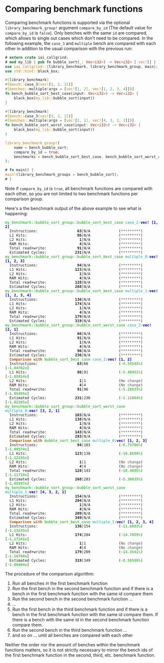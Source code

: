 <!-- markdownlint-disable MD025 MD042 MD033 -->
# Comparing benchmark functions

Comparing benchmark functions is supported via the optional
`library_benchmark_group!` argument `compare_by_id` (The default value for
`compare_by_id` is `false`). Only benches with the same `id` are compared, which
allows to single out cases which don't need to be compared. In the following
example, the `case_3` and `multiple` bench are compared with each other in
addition to the usual comparison with the previous run:

```rust
# extern crate iai_callgrind;
# mod my_lib { pub fn bubble_sort(_: Vec<i32>) -> Vec<i32> { vec![] } }
use iai_callgrind::{library_benchmark, library_benchmark_group, main};
use std::hint::black_box;

#[library_benchmark]
#[bench::case_3(vec![1, 2, 3])]
#[benches::multiple(args = [vec![1, 2], vec![1, 2, 3, 4]])]
fn bench_bubble_sort_best_case(input: Vec<i32>) -> Vec<i32> {
    black_box(my_lib::bubble_sort(input))
}

#[library_benchmark]
#[bench::case_3(vec![3, 2, 1])]
#[benches::multiple(args = [vec![2, 1], vec![4, 3, 2, 1]])]
fn bench_bubble_sort_worst_case(input: Vec<i32>) -> Vec<i32> {
    black_box(my_lib::bubble_sort(input))
}

library_benchmark_group!(
    name = bench_bubble_sort;
    compare_by_id = true;
    benchmarks = bench_bubble_sort_best_case, bench_bubble_sort_worst_case
);

# fn main() {
main!(library_benchmark_groups = bench_bubble_sort);
# }
```

Note if `compare_by_id` is `true`, all benchmark functions are compared with
each other, so you are not limited to two benchmark functions per comparison
group.

Here's a the benchmark output of the above example to see what is happening:

<pre><code class="hljs"><span style="color:#0A0">my_benchmark::bubble_sort_group::bubble_sort_best_case</span> <span style="color:#0AA">case_2</span><span style="color:#0AA">:</span><b><span style="color:#00A">vec! [1, 2]</span></b>
  Instructions:     <b>             63</b>|N/A             (<span style="color:#555">*********</span>)
  L1 Hits:          <b>             86</b>|N/A             (<span style="color:#555">*********</span>)
  L2 Hits:          <b>              1</b>|N/A             (<span style="color:#555">*********</span>)
  RAM Hits:         <b>              4</b>|N/A             (<span style="color:#555">*********</span>)
  Total read+write: <b>             91</b>|N/A             (<span style="color:#555">*********</span>)
  Estimated Cycles: <b>            231</b>|N/A             (<span style="color:#555">*********</span>)
<span style="color:#0A0">my_benchmark::bubble_sort_group::bubble_sort_best_case</span> <span style="color:#0AA">multiple_0</span><span style="color:#0AA">:</span><b><span style="color:#00A">vec! [1, 2, 3]</span></b>
  Instructions:     <b>             94</b>|N/A             (<span style="color:#555">*********</span>)
  L1 Hits:          <b>            123</b>|N/A             (<span style="color:#555">*********</span>)
  L2 Hits:          <b>              1</b>|N/A             (<span style="color:#555">*********</span>)
  RAM Hits:         <b>              4</b>|N/A             (<span style="color:#555">*********</span>)
  Total read+write: <b>            128</b>|N/A             (<span style="color:#555">*********</span>)
  Estimated Cycles: <b>            268</b>|N/A             (<span style="color:#555">*********</span>)
<span style="color:#0A0">my_benchmark::bubble_sort_group::bubble_sort_best_case</span> <span style="color:#0AA">multiple_1</span><span style="color:#0AA">:</span><b><span style="color:#00A">vec! [1, 2, 3, 4]</span></b>
  Instructions:     <b>            136</b>|N/A             (<span style="color:#555">*********</span>)
  L1 Hits:          <b>            174</b>|N/A             (<span style="color:#555">*********</span>)
  L2 Hits:          <b>              1</b>|N/A             (<span style="color:#555">*********</span>)
  RAM Hits:         <b>              4</b>|N/A             (<span style="color:#555">*********</span>)
  Total read+write: <b>            179</b>|N/A             (<span style="color:#555">*********</span>)
  Estimated Cycles: <b>            319</b>|N/A             (<span style="color:#555">*********</span>)
<span style="color:#0A0">my_benchmark::bubble_sort_group::bubble_sort_worst_case</span> <span style="color:#0AA">case_2</span><span style="color:#0AA">:</span><b><span style="color:#00A">vec! [2, 1]</span></b>
  Instructions:     <b>             66</b>|N/A             (<span style="color:#555">*********</span>)
  L1 Hits:          <b>             91</b>|N/A             (<span style="color:#555">*********</span>)
  L2 Hits:          <b>              1</b>|N/A             (<span style="color:#555">*********</span>)
  RAM Hits:         <b>              4</b>|N/A             (<span style="color:#555">*********</span>)
  Total read+write: <b>             96</b>|N/A             (<span style="color:#555">*********</span>)
  Estimated Cycles: <b>            236</b>|N/A             (<span style="color:#555">*********</span>)
  <b><span style="color:#A50">Comparison with</span></b> <span style="color:#0A0">bubble_sort_best_case</span> <span style="color:#0AA">case_2</span>:<b><span style="color:#00A">vec! [1, 2]</span></b>
  Instructions:     <b>             63</b>|66              (<b><span style="color:#42c142">-4.54545%</span></b>) [<b><span style="color:#42c142">-1.04762x</span></b>]
  L1 Hits:          <b>             86</b>|91              (<b><span style="color:#42c142">-5.49451%</span></b>) [<b><span style="color:#42c142">-1.05814x</span></b>]
  L2 Hits:          <b>              1</b>|1               (<span style="color:#555">No change</span>)
  RAM Hits:         <b>              4</b>|4               (<span style="color:#555">No change</span>)
  Total read+write: <b>             91</b>|96              (<b><span style="color:#42c142">-5.20833%</span></b>) [<b><span style="color:#42c142">-1.05495x</span></b>]
  Estimated Cycles: <b>            231</b>|236             (<b><span style="color:#42c142">-2.11864%</span></b>) [<b><span style="color:#42c142">-1.02165x</span></b>]
<span style="color:#0A0">my_benchmark::bubble_sort_group::bubble_sort_worst_case</span> <span style="color:#0AA">multiple_0</span><span style="color:#0AA">:</span><b><span style="color:#00A">vec! [3, 2, 1]</span></b>
  Instructions:     <b>            103</b>|N/A             (<span style="color:#555">*********</span>)
  L1 Hits:          <b>            138</b>|N/A             (<span style="color:#555">*********</span>)
  L2 Hits:          <b>              1</b>|N/A             (<span style="color:#555">*********</span>)
  RAM Hits:         <b>              4</b>|N/A             (<span style="color:#555">*********</span>)
  Total read+write: <b>            143</b>|N/A             (<span style="color:#555">*********</span>)
  Estimated Cycles: <b>            283</b>|N/A             (<span style="color:#555">*********</span>)
  <b><span style="color:#A50">Comparison with</span></b> <span style="color:#0A0">bubble_sort_best_case</span> <span style="color:#0AA">multiple_0</span>:<b><span style="color:#00A">vec! [1, 2, 3]</span></b>
  Instructions:     <b>             94</b>|103             (<b><span style="color:#42c142">-8.73786%</span></b>) [<b><span style="color:#42c142">-1.09574x</span></b>]
  L1 Hits:          <b>            123</b>|138             (<b><span style="color:#42c142">-10.8696%</span></b>) [<b><span style="color:#42c142">-1.12195x</span></b>]
  L2 Hits:          <b>              1</b>|1               (<span style="color:#555">No change</span>)
  RAM Hits:         <b>              4</b>|4               (<span style="color:#555">No change</span>)
  Total read+write: <b>            128</b>|143             (<b><span style="color:#42c142">-10.4895%</span></b>) [<b><span style="color:#42c142">-1.11719x</span></b>]
  Estimated Cycles: <b>            268</b>|283             (<b><span style="color:#42c142">-5.30035%</span></b>) [<b><span style="color:#42c142">-1.05597x</span></b>]
<span style="color:#0A0">my_benchmark::bubble_sort_group::bubble_sort_worst_case</span> <span style="color:#0AA">multiple_1</span><span style="color:#0AA">:</span><b><span style="color:#00A">vec! [4, 3, 2, 1]</span></b>
  Instructions:     <b>            154</b>|N/A             (<span style="color:#555">*********</span>)
  L1 Hits:          <b>            204</b>|N/A             (<span style="color:#555">*********</span>)
  L2 Hits:          <b>              1</b>|N/A             (<span style="color:#555">*********</span>)
  RAM Hits:         <b>              4</b>|N/A             (<span style="color:#555">*********</span>)
  Total read+write: <b>            209</b>|N/A             (<span style="color:#555">*********</span>)
  Estimated Cycles: <b>            349</b>|N/A             (<span style="color:#555">*********</span>)
  <b><span style="color:#A50">Comparison with</span></b> <span style="color:#0A0">bubble_sort_best_case</span> <span style="color:#0AA">multiple_1</span>:<b><span style="color:#00A">vec! [1, 2, 3, 4]</span></b>
  Instructions:     <b>            136</b>|154             (<b><span style="color:#42c142">-11.6883%</span></b>) [<b><span style="color:#42c142">-1.13235x</span></b>]
  L1 Hits:          <b>            174</b>|204             (<b><span style="color:#42c142">-14.7059%</span></b>) [<b><span style="color:#42c142">-1.17241x</span></b>]
  L2 Hits:          <b>              1</b>|1               (<span style="color:#555">No change</span>)
  RAM Hits:         <b>              4</b>|4               (<span style="color:#555">No change</span>)
  Total read+write: <b>            179</b>|209             (<b><span style="color:#42c142">-14.3541%</span></b>) [<b><span style="color:#42c142">-1.16760x</span></b>]
  Estimated Cycles: <b>            319</b>|349             (<b><span style="color:#42c142">-8.59599%</span></b>) [<b><span style="color:#42c142">-1.09404x</span></b>]</code></pre>

The procedure of the comparison algorithm:

1. Run all benches in the first benchmark function
2. Run the first bench in the second benchmark function and if there is a bench
   in the first benchmark function with the same id compare them
3. Run the second bench in the second benchmark function ...
4. ...
5. Run the first bench in the third benchmark function and if there is a bench
   in the first benchmark function with the same id compare them. If there is a
   bench with the same id in the second benchmark function compare them.
6. Run the second bench in the third benchmark function ...
7. and so on ... until all benches are compared with each other

Neither the order nor the amount of benches within the benchmark functions
matters, so it is not strictly necessary to mirror the bench ids of the first
benchmark function in the second, third, etc. benchmark function.
